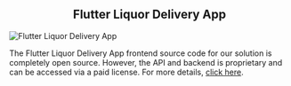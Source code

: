 <h2 style="text-align:center">Flutter Liquor Delivery App  </h2>

![Flutter Liquor Delivery App ](https://admin.ninjascode.com/wp-content/uploads/2025/repoImages/patricia/flutter%20liquor%20delivery%20app.webp) 

The Flutter Liquor Delivery App frontend source code for our solution is completely open source. However, the API and backend is proprietary and can be accessed via a paid license. For more details, <a href="https://enatega.com/?utm_source=github&utm_medium=repo&utm_campaign=patricia-flutter-liquor-delivery-app" target="_blank">click here</a>.
